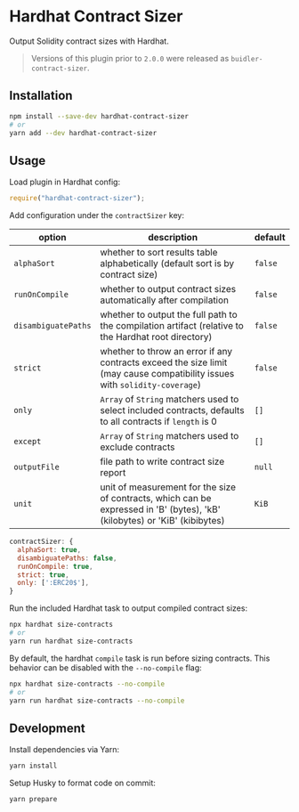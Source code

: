 # Hardhat Contract Sizer

Output Solidity contract sizes with Hardhat.

> Versions of this plugin prior to `2.0.0` were released as `buidler-contract-sizer`.

## Installation

```bash
npm install --save-dev hardhat-contract-sizer
# or
yarn add --dev hardhat-contract-sizer
```

## Usage

Load plugin in Hardhat config:

```javascript
require("hardhat-contract-sizer");
```

Add configuration under the `contractSizer` key:

| option              | description                                                                                                                 | default |
| ------------------- | --------------------------------------------------------------------------------------------------------------------------- | ------- |
| `alphaSort`         | whether to sort results table alphabetically (default sort is by contract size)                                             | `false` |
| `runOnCompile`      | whether to output contract sizes automatically after compilation                                                            | `false` |
| `disambiguatePaths` | whether to output the full path to the compilation artifact (relative to the Hardhat root directory)                        | `false` |
| `strict`            | whether to throw an error if any contracts exceed the size limit (may cause compatibility issues with `solidity-coverage`)  | `false` |
| `only`              | `Array` of `String` matchers used to select included contracts, defaults to all contracts if `length` is 0                  | `[]`    |
| `except`            | `Array` of `String` matchers used to exclude contracts                                                                      | `[]`    |
| `outputFile`        | file path to write contract size report                                                                                     | `null`  |
| `unit`              | unit of measurement for the size of contracts, which can be expressed in 'B' (bytes), 'kB' (kilobytes) or 'KiB' (kibibytes) | `KiB`   |

```javascript
contractSizer: {
  alphaSort: true,
  disambiguatePaths: false,
  runOnCompile: true,
  strict: true,
  only: [':ERC20$'],
}
```

Run the included Hardhat task to output compiled contract sizes:

```bash
npx hardhat size-contracts
# or
yarn run hardhat size-contracts
```

By default, the hardhat `compile` task is run before sizing contracts. This behavior can be disabled with the `--no-compile` flag:

```bash
npx hardhat size-contracts --no-compile
# or
yarn run hardhat size-contracts --no-compile
```

## Development

Install dependencies via Yarn:

```bash
yarn install
```

Setup Husky to format code on commit:

```bash
yarn prepare
```
